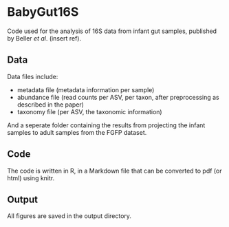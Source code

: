 # BabyGut16S
Code used for the analysis of 16S data from infant gut samples, published by Beller *et al*. (insert ref).
## Data
Data files include: 
- metadata file (metadata information per sample)
- abundance file (read counts per ASV, per taxon, after preprocessing as described in the paper)
- taxonomy file (per ASV, the taxonomic information)

And a seperate folder containing the results from projecting the infant samples to adult samples from the FGFP dataset.
## Code
The code is written in R, in a Markdown file that can be converted to pdf (or html) using knitr.
## Output
All figures are saved in the output directory.
